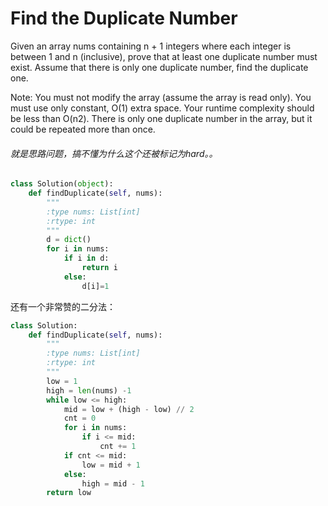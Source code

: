 # Find the Duplicate Number

Given an array nums containing n + 1 integers where each integer is between 1 and n (inclusive), prove that at least one duplicate number must exist. Assume that there is only one duplicate number, find the duplicate one.

Note:
You must not modify the array (assume the array is read only).
You must use only constant, O(1) extra space.
Your runtime complexity should be less than O(n2).
There is only one duplicate number in the array, but it could be repeated more than once.

###### 就是思路问题，搞不懂为什么这个还被标记为hard。。


```python
class Solution(object):
    def findDuplicate(self, nums):
        """
        :type nums: List[int]
        :rtype: int
        """
        d = dict()
        for i in nums:
            if i in d:
                return i
            else:
                d[i]=1
```

还有一个非常赞的二分法：

```python
class Solution:
    def findDuplicate(self, nums):
        """
        :type nums: List[int]
        :rtype: int
        """
        low = 1
        high = len(nums) -1
        while low <= high:
            mid = low + (high - low) // 2
            cnt = 0
            for i in nums:
                if i <= mid:
                    cnt += 1
            if cnt <= mid:
                low = mid + 1
            else:
                high = mid - 1
        return low

```
